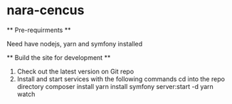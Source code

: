 # nara-cencus

** Pre-requirments **

Need have nodejs, yarn and symfony installed

** Build the site for development **

1. Check out the latest version on Git repo
2. Install and start services with the following commands
cd into the repo directory
composer install
yarn install
symfony server:start -d
yarn watch
